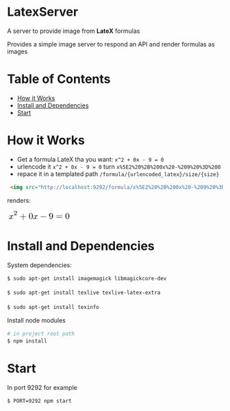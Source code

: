 LatexServer
===
A server to provide image from **LateX** formulas

 Provides a simple image server to respond an API and render formulas as images

# Table of Contents
* [How it Works](#how-it-works)
* [Install and Dependencies](#install-and-dependencies)
* [Start](#start)


# How it Works
 - Get a formula LateX tha you want: `x^2 + 0x - 9 = 0`
 - urlencode it `x^2 + 0x - 9 = 0` turn `x%5E2%20%2B%200x%20-%209%20%3D%200`
 - repace it in a templated path `/formula/{urlencoded_latex}/size/{size}`


```html
 <img src="http://localhost:9292/formula/x%5E2%20%2B%200x%20-%209%20%3D%200/size/5" >
```
renders:

<img src="./example.png">

# Install and Dependencies

System dependencies:

```bash
$ sudo apt-get install imagemagick libmagickcore-dev

$ sudo apt-get install texlive texlive-latex-extra

$ sudo apt-get install texinfo
```

Install node modules
```bash
# in project root path
$ npm install

```

# Start
In port 9292 for example
```bash
$ PORT=9292 npm start
```


